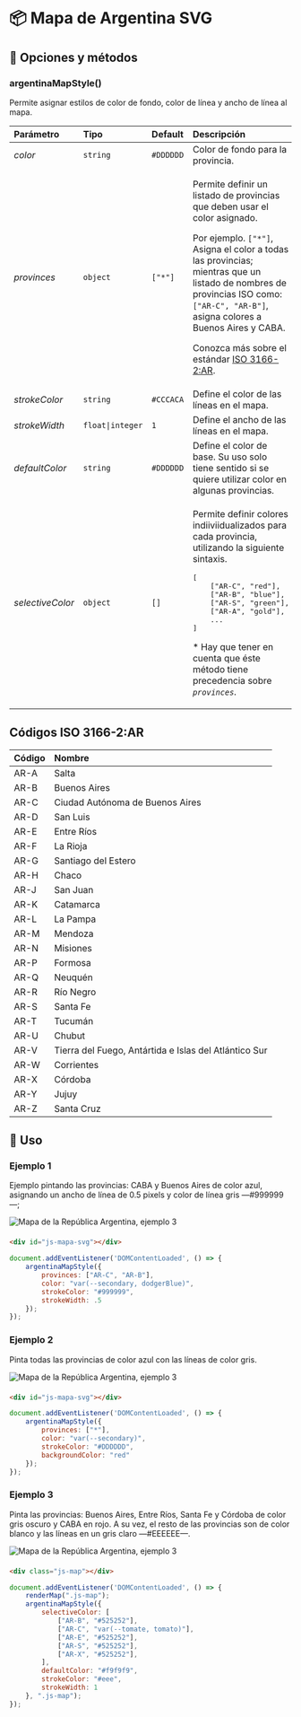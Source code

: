 # 📦 Mapa de Argentina SVG


## 🧰 Opciones y métodos

### argentinaMapStyle()

Permite asignar estilos de color de fondo, color de línea y ancho de línea al mapa. 

<table>
<thead>
<tr>
<th align="left">Parámetro</th>
<th align="left">Tipo</th>
<th align="left">Default</th>
<th align="left">Descripción</th>
</tr>
</thead>
<tbody>
<tr>
<td align="left"><em>color</em></td>
<td align="left"><code>string</code></td>
<td align="left"><code>#DDDDDD</code></td>
<td align="left">Color de fondo para la provincia.</td>
</tr>
<tr>
<td align="left"><em>provinces</em></td>
<td align="left"><code>object</code></td>
<td align="left"><code>["*"]</code></td>
<td align="left"><p dir="auto">Permite definir un listado de provincias que deben usar el color asignado.</p><p dir="auto">Por ejemplo. <code>["*"]</code>, Asigna el color a todas las provincias; mientras que un listado de nombres de provincias ISO como: <code>["AR-C", "AR-B"]</code>, asigna colores a Buenos Aires y CABA.</p><p dir="auto">Conozca más sobre el estándar <a href="https://es.wikipedia.org/wiki/ISO_3166-2:AR" rel="nofollow">ISO 3166-2:AR</a>.</p></td>
</tr>
<tr>
<td align="left"><em>strokeColor</em></td>
<td align="left"><code>string</code></td>
<td align="left"><code>#CCCACA</code></td>
<td align="left">Define el color de las líneas en el mapa.</td>
</tr>
<tr>
<td align="left"><em>strokeWidth</em></td>
<td align="left"><code>float|integer</code></td>
<td align="left"><code>1</code></td>
<td align="left">Define el ancho de las líneas en el mapa.</td>
</tr>
<tr>
<td align="left"><em>defaultColor</em></td>
<td align="left"><code>string</code></td>
<td align="left"><code>#DDDDDD</code></td>
<td align="left">Define el color de base. Su uso solo tiene sentido si se quiere utilizar color en algunas provincias.</td>
</tr>
<tr>
<td align="left"><em>selectiveColor</em></td>
<td align="left"><code>object</code></td>
<td align="left"><code>[]</code></td>
<td align="left"><p>Permite definir colores indiiviidualizados para cada provincia, utilizando la siguiente sintaxis.</p><p><pre>[
    ["AR-C", "red"],
    ["AR-B", "blue"],
    ["AR-S", "green"],
    ["AR-A", "gold"],
    ...
]
</pre></p><p>
* Hay que tener en cuenta que éste método tiene precedencia sobre <em><code>provinces</code></em>.
</p></td>
</tr>
</tbody>
</table>

## Códigos ISO 3166-2:AR

| Código | Nombre                                                |
|:--|:--|
| AR-A   | Salta                                                 |
| AR-B   | Buenos Aires                                          |
| AR-C   | Ciudad Autónoma de Buenos Aires                       |
| AR-D   | San Luis                                              |
| AR-E   | Entre Ríos                                            |
| AR-F   | La Rioja                                              |
| AR-G   | Santiago del Estero                                   |
| AR-H   | Chaco                                                 |
| AR-J   | San Juan                                              |
| AR-K   | Catamarca                                             |
| AR-L   | La Pampa                                              |
| AR-M   | Mendoza                                               |
| AR-N   | Misiones                                              |
| AR-P   | Formosa                                               |
| AR-Q   | Neuquén                                               |
| AR-R   | Río Negro                                             |
| AR-S   | Santa Fe                                              |
| AR-T   | Tucumán                                               |
| AR-U   | Chubut                                                |
| AR-V   | Tierra del Fuego, Antártida e Islas del Atlántico Sur |
| AR-W   | Corrientes                                            |
| AR-X   | Córdoba                                               |
| AR-Y   | Jujuy                                                 |
| AR-Z   | Santa Cruz                                            |


## 🚀 Uso

### Ejemplo 1

Ejemplo pintando las provincias: CABA y Buenos Aires de color azul, asignando un ancho de línea de 0.5 pixels y color de línea gris —#999999—;

<div style="margin:1em auto 1.5em">
<img src="./img/example-map-3.png" alt="Mapa de la República Argentina, ejemplo 3" style="display:block;margin:auto">
</div>

```html
<div id="js-mapa-svg"></div>
```

```js
document.addEventListener('DOMContentLoaded', () => {
    argentinaMapStyle({
        provinces: ["AR-C", "AR-B"],
        color: "var(--secondary, dodgerBlue)",
        strokeColor: "#999999",
        strokeWidth: .5
    });
});
```

### Ejemplo 2

Pinta todas las provincias de color azul con las líneas de color gris.

<div style="margin:1em auto 1.5em">
<img src="./img/example-map-2.png" alt="Mapa de la República Argentina, ejemplo 3" style="display:block;margin:auto">
</div>

```html
<div id="js-mapa-svg"></div>
```

```js
document.addEventListener('DOMContentLoaded', () => {
    argentinaMapStyle({
        provinces: ["*"],
        color: "var(--secondary)",
        strokeColor: "#DDDDDD",
        backgroundColor: "red"
    });
});
```

### Ejemplo 3

Pinta las provincias: Buenos Aires, Entre Ríos, Santa Fe y Córdoba de color gris oscuro y CABA en rojo. A su vez, el resto de las provincias son de color blanco y las líneas en un gris claro —#EEEEEE—.

<div style="margin:1em auto 1.5em">
<img src="./img/example-map-1.png" alt="Mapa de la República Argentina, ejemplo 3" style="display:block;margin:auto">
</div>

```html
<div class="js-map"></div>
```

```js
document.addEventListener('DOMContentLoaded', () => {
    renderMap(".js-map");
    argentinaMapStyle({
        selectiveColor: [
            ["AR-B", "#525252"],
            ["AR-C", "var(--tomate, tomato)"],
            ["AR-E", "#525252"],
            ["AR-S", "#525252"],
            ["AR-X", "#525252"],
        ],
        defaultColor: "#f9f9f9",
        strokeColor: "#eee",
        strokeWidth: 1
    }, ".js-map");
});
```